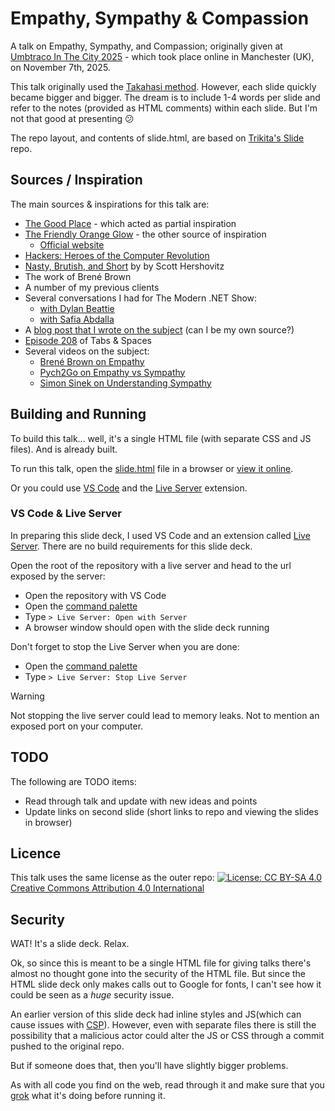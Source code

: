 # Empathy, Sympathy & Compassion

A talk on Empathy, Sympathy, and Compassion; originally given at [Umbtraco In The City 2025]() - which took place online in Manchester (UK), on November 7th, 2025.

This talk originally used the [Takahasi method](https://en.wikipedia.org/wiki/Takahashi_method). However, each slide quickly became bigger and bigger. The dream is to include 1-4 words per slide and refer to the notes (provided as HTML comments) within each slide. But I'm not that good at presenting 😕

The repo layout, and contents of slide.html, are based on [Trikita's Slide](https://github.com/trikita/slide-html) repo.

## Sources / Inspiration

The main sources & inspirations for this talk are:

- [The Good Place](https://en.wikipedia.org/wiki/The_Good_Place) - which acted as partial inspiration
- [The Friendly Orange Glow](https://app.thestorygraph.com/books/df551411-3031-411e-937c-1587da0a60ca/) - the other source of inspiration
  - [Official website](http://friendlyorangeglow.com)
- [Hackers: Heroes of the Computer Revolution](https://app.thestorygraph.com/books/3e48b2b6-1993-4cb4-b24e-9b737c980f4d)
- [Nasty, Brutish, and Short](https://app.thestorygraph.com/books/ab3810a4-6d87-42c2-bf26-1350c3cc99a1) by by Scott Hershovitz
- The work of Brené Brown
- A number of my previous clients
- Several conversations I had for The Modern .NET Show:
  - [with Dylan Beattie](https://dotnetcore.show/episode-48-rockstar-with-dylan-beatie/)
  - [with Safia Abdalla](https://dotnetcore.show/season-8/compassionate-coding-safia-abdallas-insights-on-empathy-in-open-source-development/)
- A [blog post that I wrote on the subject](https://rjj-software.co.uk/blog/important-skills-for-developers-empathy/) (can I be my own source?)
- [Episode 208](https://open.spotify.com/episode/25ifQbR73ybIZKW7AiU7yd) of Tabs & Spaces
- Several videos on the subject:
  - [Brené Brown on Empathy](https://www.youtube.com/watch?v=35Wt8LhoVHA)
  - [Pych2Go on Empathy vs Sympathy](https://www.youtube.com/watch?v=1Evwgu369Jw)
  - [Simon Sinek on Understanding Sympathy](https://www.youtube.com/watch?v=pi86Nr9Mdms)

## Building and Running

To build this talk... well, it's a single HTML file (with separate CSS and JS files). And is already built.

To run this talk, open the [slide.html](./slide.html) file in a browser or [view it online](http://htmlpreview.github.io/?https://github.com/jamie-taylor-rjj/Talks/blob/main/uitc-empathy-sympathy-compassion/slide.html).

Or you could use [VS Code](https://code.visualstudio.com/) and the [Live Server](https://marketplace.visualstudio.com/items?itemName=ritwickdey.LiveServer) extension.

### VS Code & Live Server

In preparing this slide deck, I used VS Code and an extension called [Live Server](https://marketplace.visualstudio.com/items?itemName=ritwickdey.LiveServer). There are no build requirements for this slide deck.

Open the root of the repository with a live server and head to the url exposed by the server:

- Open the repository with VS Code
- Open the [command palette](https://code.visualstudio.com/docs/getstarted/userinterface#_command-palette)
- Type `> Live Server: Open with Server`
- A browser window should open with the slide deck running

Don't forget to stop the Live Server when you are done:

- Open the [command palette](https://code.visualstudio.com/docs/getstarted/userinterface#_command-palette)
- Type `> Live Server: Stop Live Server`

> [!WARNING]
> Not stopping the live server could lead to memory leaks. Not to mention an exposed port on your computer.

## TODO

The following are TODO items:

- Read through talk and update with new ideas and points
- Update links on second slide (short links to repo and viewing the slides in browser)

## Licence

This talk uses the same license as the outer repo: [![License: CC BY-SA 4.0](https://licensebuttons.net/l/by-sa/4.0/80x15.png)](https://creativecommons.org/licenses/by-sa/4.0/) [Creative Commons Attribution 4.0 International](https://choosealicense.com/licenses/cc-by-4.0/)

## Security

WAT! It's a slide deck. Relax.

Ok, so since this is meant to be a single HTML file for giving talks there's almost no thought gone into the security of the HTML file. But since the HTML slide deck only makes calls out to Google for fonts, I can't see how it could be seen as a _huge_ security issue.

An earlier version of this slide deck had inline styles and JS(which can cause issues with [CSP](https://developer.mozilla.org/en-US/docs/Web/HTTP/CSP)). However, even with separate files there is still the possibility that a malicious actor could alter the JS or CSS through a commit pushed to the original repo.

But if someone does that, then you'll have slightly bigger problems.

As with all code you find on the web, read through it and make sure that you [grok](https://en.wikipedia.org/wiki/Grok) what it's doing before running it.
